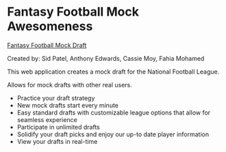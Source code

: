 Fantasy Football Mock Awesomeness
==============================

[Fantasy Football Mock Draft](http://fantasy-football-mock-draft.herokuapp.com)

Created by: Sid Patel, Anthony Edwards, Cassie Moy, Fahia Mohamed


This web application creates a mock draft for the National Football League.  

Allows for mock drafts with other real users.

- Practice your draft strategy 
- New mock drafts start every minute
- Easy standard drafts with customizable league options that allow for seamless experience
- Participate in unlimited drafts
- Solidify your draft picks and enjoy our up-to date player information
- View your drafts in real-time


